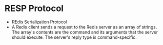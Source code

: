 # RESP Protocol

- REdis Serialization Protocol
- A Redis client sends a request to the Redis server as an array of strings. The array's contents are the command and its arguments that the server should execute. The server's reply type is command-specific.
